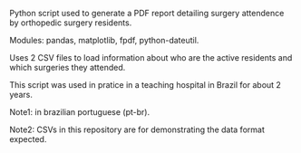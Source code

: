 Python script used to generate a PDF report detailing surgery attendence by orthopedic surgery residents.</p>
Modules: pandas, matplotlib, fpdf, python-dateutil.</p>
Uses 2 CSV files to load information about who are the active residents and which surgeries they attended.</p>
This script was used in pratice in a teaching hospital in Brazil for about 2 years.</p>
</p>
Note1: in brazilian portuguese (pt-br).</p>
Note2: CSVs in this repository are for demonstrating the data format expected.</p>
